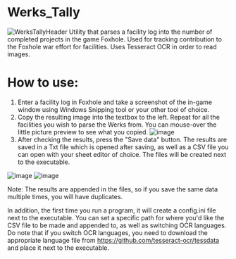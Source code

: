 # Werks_Tally
![WerksTallyHeader](https://github.com/user-attachments/assets/5b23fdac-af13-4c66-8463-60c5664588da)
Utility that parses a facility log into the number of completed projects in the game Foxhole. Used for tracking contribution to the Foxhole war effort for facilities. Uses Tesseract OCR in order to read images.

# How to use:
1. Enter a facility log in Foxhole and take a screenshot of the in-game window using Windows Snipping tool or your other tool of choice.
2. Copy the resulting image into the textbox to the left. Repeat for all the facilities you wish to parse the Werks from. You can mouse-over the little picture preview to see what you copied.
![image](https://github.com/user-attachments/assets/6b1b9f7f-2f5e-4cbb-aad1-fe35a1ba5a08)
3. After checking the results, press the "Save data" button. The results are saved in a Txt file which is opened after saving, as well as a CSV file you can open with your sheet editor of choice. The files will be created next to the executable.

![image](https://github.com/user-attachments/assets/fd9a1b00-44b9-4e8c-b9a6-7fb07f4e20b5)
![image](https://github.com/user-attachments/assets/b64c4c1b-6c7c-497a-906b-701f3eedc574)

Note: The results are appended in the files, so if you save the same data multiple times, you will have duplicates.

In addition, the first time you run a program, it will create a config.ini file next to the executable. You can set a specific path for where you'd like the CSV file to be made and appended to, as well as switching OCR languages.
Do note that if you switch OCR languages, you need to download the appropriate language file from https://github.com/tesseract-ocr/tessdata and place it next to the executable.
